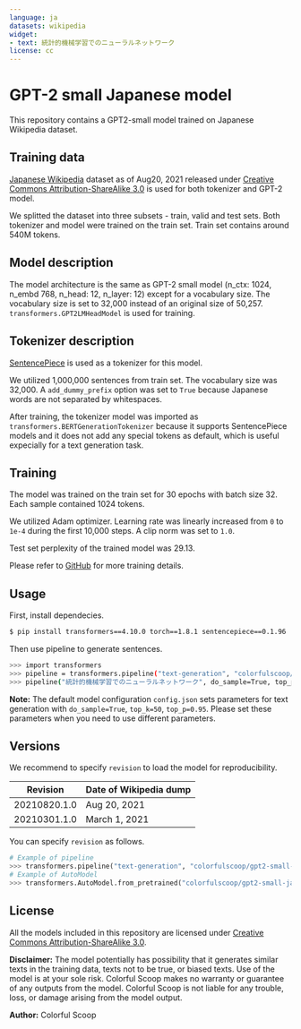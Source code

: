 ```yaml
---
language: ja
datasets: wikipedia
widget:
- text: 統計的機械学習でのニューラルネットワーク
license: cc
---
```


# GPT-2 small Japanese model

This repository contains a GPT2-small model trained on Japanese Wikipedia dataset.

## Training data

[Japanese Wikipedia](https://ja.wikipedia.org/wiki/Wikipedia:データベースダウンロード) dataset as of Aug20, 2021 released under [Creative Commons Attribution-ShareAlike 3.0](https://creativecommons.org/licenses/by-sa/3.0/) is used for both tokenizer and GPT-2 model.

We splitted the dataset into three subsets - train, valid and test sets. Both tokenizer and model were trained on the train set.
Train set contains around 540M tokens.

## Model description

The model architecture is the same as GPT-2 small model (n_ctx: 1024, n_embd 768, n_head: 12, n_layer: 12) except for a vocabulary size.
The vocabulary size is set to 32,000 instead of an original size of 50,257.
`transformers.GPT2LMHeadModel` is used for training.

## Tokenizer description

[SentencePiece](https://github.com/google/sentencepiece) is used as a tokenizer for this model.

We utilized 1,000,000 sentences from train set.
The vocabulary size was 32,000.
A `add_dummy_prefix` option was set to `True` because Japanese words are not separated by whitespaces.

After training, the tokenizer model was imported as `transformers.BERTGenerationTokenizer`
because it supports SentencePiece models and it does not add any special tokens as default,
which is useful expecially for a text generation task.

## Training

The model was trained on the train set for 30 epochs with batch size 32. Each sample contained 1024 tokens.

We utilized Adam optimizer. Learning rate was linearly increased from `0` to `1e-4` during the first 10,000 steps.
A clip norm was set to `1.0`.

Test set perplexity of the trained model was 29.13.

Please refer to [GitHub](https://github.com/colorfulscoop/gpt-ja) for more training details.

## Usage

First, install dependecies.

```sh
$ pip install transformers==4.10.0 torch==1.8.1 sentencepiece==0.1.96
```

Then use pipeline to generate sentences.

```sh
>>> import transformers
>>> pipeline = transformers.pipeline("text-generation", "colorfulscoop/gpt2-small-ja")
>>> pipeline("統計的機械学習でのニューラルネットワーク", do_sample=True, top_p=0.95, top_k=50, num_return_sequences=3)
```

**Note:** The default model configuration `config.json` sets parameters for text generation with `do_sample=True`, `top_k=50`, `top_p=0.95`.
Please set these parameters when you need to use different parameters.

## Versions

We recommend to specify `revision` to load the model for reproducibility.

| Revision | Date of Wikipedia dump |
| --- | --- |
| 20210820.1.0 | Aug 20, 2021 |
| 20210301.1.0 | March 1, 2021 |

You can specify `revision` as follows.

```py
# Example of pipeline
>>> transformers.pipeline("text-generation", "colorfulscoop/gpt2-small-ja", revision="20210820.1.0")
# Example of AutoModel
>>> transformers.AutoModel.from_pretrained("colorfulscoop/gpt2-small-ja", revision="20210820.1.0")
```

## License

All the models included in this repository are licensed under [Creative Commons Attribution-ShareAlike 3.0](https://creativecommons.org/licenses/by-sa/3.0/).

**Disclaimer:** The model potentially has possibility that it generates similar texts in the training data, texts not to be true, or biased texts. Use of the model is at your sole risk. Colorful Scoop makes no warranty or guarantee of any outputs from the model. Colorful Scoop is not liable for any trouble, loss, or damage arising from the model output.

**Author:** Colorful Scoop
